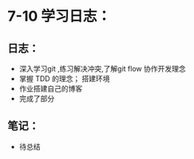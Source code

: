 # 7-10 学习日志：

## 日志：

- 深入学习git ,练习解决冲突,了解git flow 协作开发理念 
- 掌握 TDD 的理念； 搭建环境
- 作业搭建自己的博客
- 完成了部分



## 笔记：
- 待总结
